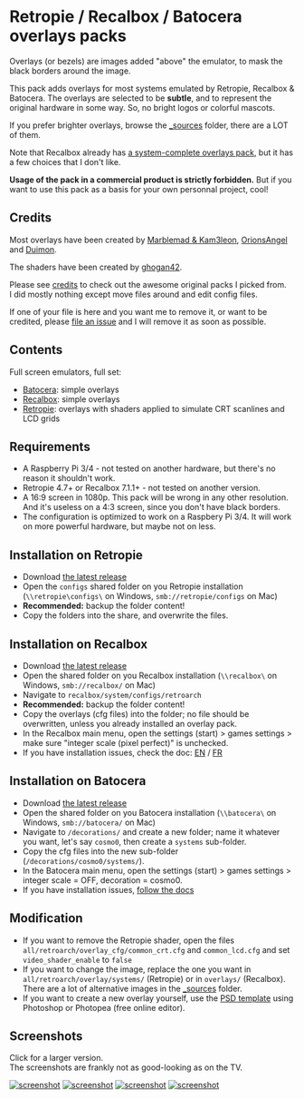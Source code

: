 # Retropie / Recalbox / Batocera overlays packs

Overlays (or bezels) are images added "above" the emulator, to mask the black borders around the image.

This pack adds overlays for most systems emulated by Retropie, Recalbox & Batocera. The overlays are selected to be **subtle**, and to represent the original hardware in some way. So, no bright logos or colorful mascots.

If you prefer brighter overlays, browse the [_sources](https://github.com/cosmo0/retropie-overlays/tree/master/_sources) folder, there are a LOT of them.

Note that Recalbox already has [a system-complete overlays pack](https://forum.recalbox.com/topic/22321/recalbox-7-x-overlays-complets), but it has a few choices that I don't like.

**Usage of the pack in a commercial product is strictly forbidden.** But if you want to use this pack as a basis for your own personnal project, cool!

## Credits

Most overlays have been created by [Marblemad & Kam3leon](https://screenscraper.fr/forumsujet.php?frub=43&fsuj=182), [OrionsAngel](https://www.youtube.com/channel/UCG1g7PE9yzd4MboQQa9OYWA) and [Duimon](https://github.com/Duimon/HSM-Reflection-Shader-Graphics).

The shaders have been created by [ghogan42](https://retropie.org.uk/forum/topic/13356/).

Please see [credits](CREDITS.md) to check out the awesome original packs I picked from.  
I did mostly nothing except move files around and edit config files.

If one of your file is here and you want me to remove it, or want to be credited, please [file an issue](https://github.com/cosmo0/retropie-overlays/issues) and I will remove it as soon as possible.

## Contents

Full screen emulators, full set:

- [Batocera](overlays_batocera): simple overlays
- [Recalbox](overlays_recalbox): simple overlays
- [Retropie](overlays_retropie): overlays with shaders applied to simulate CRT scanlines and LCD grids

## Requirements

- A Raspberry Pi 3/4 - not tested on another hardware, but there's no reason it shouldn't work.
- Retropie 4.7+ or Recalbox 7.1.1+ - not tested on another version.
- A 16:9 screen in 1080p. This pack will be wrong in any other resolution. And it's useless on a 4:3 screen, since you don't have black borders.
- The configuration is optimized to work on a Raspbery Pi 3/4. It will work on more powerful hardware, but maybe not on less.

## Installation on Retropie

- Download [the latest release](https://github.com/cosmo0/retropie-overlays/releases)
- Open the `configs` shared folder on you Retropie installation (`\\retropie\configs\` on Windows, `smb://retropie/configs` on Mac)
- **Recommended:** backup the folder content!
- Copy the folders into the share, and overwrite the files.

## Installation on Recalbox

- Download [the latest release](https://github.com/cosmo0/retropie-overlays/releases)
- Open the shared folder on you Recalbox installation (`\\recalbox\` on Windows, `smb://recalbox/` on Mac)
- Navigate to `recalbox/system/configs/retroarch`
- **Recommended:** backup the folder content!
- Copy the overlays (cfg files) into the folder; no file should be overwritten, unless you already installed an overlay pack.
- In the Recalbox main menu, open the settings (start) > games settings > make sure "integer scale (pixel perfect)" is unchecked.
- If you have installation issues, check the doc: [EN](https://recalbox.gitbook.io/documentation/advanced-user/configuration/configuration-overload/retroarch-overloads#overlays) / [FR](https://recalbox.gitbook.io/documentation/v/francais/tutoriels/personnalisation-du-frontend/configurer-des-overlays-4.1#overlays-par-systeme)

## Installation on Batocera

- Download [the latest release](https://github.com/cosmo0/retropie-overlays/releases)
- Open the shared folder on you Batocera installation (`\\batocera\` on Windows, `smb://batocera/` on Mac)
- Navigate to `/decorations/` and create a new folder; name it whatever you want, let's say `cosmo0`, then create a `systems` sub-folder.
- Copy the cfg files into the new sub-folder (`/decorations/cosmo0/systems/`).
- In the Batocera main menu, open the settings (start) > games settings > integer scale = OFF, decoration = cosmo0.
- If you have installation issues, [follow the docs](https://wiki.batocera.org/customize_decorations_bezels)

## Modification

- If you want to remove the Retropie shader, open the files `all/retroarch/overlay_cfg/common_crt.cfg` and `common_lcd.cfg` and set `video_shader_enable` to `false`
- If you want to change the image, replace the one you want in `all/retroarch/overlay/systems/` (Retropie) or in `overlays/` (Recalbox). There are a lot of alternative images in the [_sources](https://github.com/cosmo0/retropie-overlays/tree/master/_sources) folder.
- If you want to create a new overlay yourself, use the [PSD template](https://github.com/cosmo0/retropie-overlays/tree/master/_sources/systems-custom/cutout.psd) using Photoshop or Photopea (free online editor).

## Screenshots

Click for a larger version.  
The screenshots are frankly not as good-looking as on the TV.

[![screenshot](https://raw.githubusercontent.com/cosmo0/retropie-overlays/docs/screenshots/thumb-shader-gba.jpg)](https://raw.githubusercontent.com/cosmo0/retropie-overlays/docs/screenshots/shader-gba.png) [![screenshot](https://raw.githubusercontent.com/cosmo0/retropie-overlays/docs/screenshots/thumb-shader-ms.jpg)](https://raw.githubusercontent.com/cosmo0/retropie-overlays/docs/screenshots/shader-ms.png) [![screenshot](https://raw.githubusercontent.com/cosmo0/retropie-overlays/docs/screenshots/thumb-shader-neogeo.jpg)](https://raw.githubusercontent.com/cosmo0/retropie-overlays/docs/screenshots/shader-neogeo.png) [![screenshot](https://raw.githubusercontent.com/cosmo0/retropie-overlays/docs/screenshots/thumb-shader-nes.jpg)](https://raw.githubusercontent.com/cosmo0/retropie-overlays/docs/screenshots/shader-nes.png)
